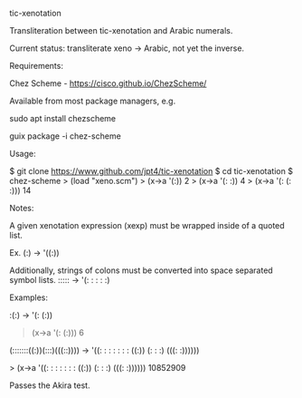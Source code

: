 tic-xenotation

Transliteration between tic-xenotation and Arabic numerals.

Current status: transliterate xeno -> Arabic, not yet the inverse.

Requirements:

Chez Scheme - https://cisco.github.io/ChezScheme/

Available from most package managers, e.g.

sudo apt install chezscheme

guix package -i chez-scheme

Usage:

$ git clone https://www.github.com/jpt4/tic-xenotation
$ cd tic-xenotation
$ chez-scheme
\> (load "xeno.scm")
\> (x->a '(:))
2
\> (x->a '(: :))
4
\> (x->a '(: (: :)))
14

Notes: 

A given xenotation expression (xexp) must be wrapped inside of
a quoted list.

Ex. (:) -> '((:))

Additionally, strings of colons must be converted into space separated
symbol lists. 
::::: -> '(: : : : :)

Examples:

:(:) -> '(: (:))

> (x->a '(: (:)))
6

(:::::::((:))(:::)(((::)))) -> '((: : : : : : : ((:)) (: : :) (((: :))))))

\> (x->a '((: : : : : : : ((:)) (: : :) (((: :))))))
10852909

Passes the Akira test.